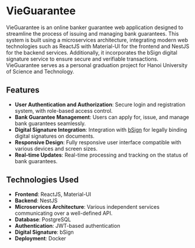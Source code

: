 # VieGuarantee

VieGuarantee is an online banker guarantee web application designed to streamline the process of issuing and managing bank guarantees. This system is built using a microservices architecture, integrating modern web technologies such as ReactJS with Material-UI for the frontend and NestJS for the backend services. Additionally, it incorporates the bSign digital signature service to ensure secure and verifiable transactions. VieGuarantee serves as a personal graduation project for Hanoi University of Science and Technology.

## Features

- **User Authentication and Authorization**: Secure login and registration system, with role-based access control.
- **Bank Guarantee Management**: Users can apply for, issue, and manage bank guarantees seamlessly.
- **Digital Signature Integration**: Integration with [bSign](https://bkc-labs.io/bsign) for legally binding digital signatures on documents.
- **Responsive Design**: Fully responsive user interface compatible with various devices and screen sizes.
- **Real-time Updates**: Real-time processing and tracking on the status of bank guarantees.

## Technologies Used

- **Frontend**: ReactJS, Material-UI
- **Backend**: NestJS
- **Microservices Architecture**: Various independent services communicating over a well-defined API.
- **Database**: PostgreSQL
- **Authentication**: JWT-based authentication
- **Digital Signature**: bSign
- **Deployment**: Docker
